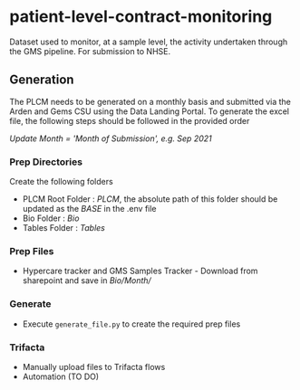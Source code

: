 # patient-level-contract-monitoring
Dataset used to monitor, at a sample level, the activity undertaken through the GMS pipeline. For submission to NHSE.

## Generation 
The PLCM needs to be generated on a monthly basis and submitted via the Arden and Gems CSU using the Data Landing Portal. To generate the excel file, the following steps should be followed in the provided order

_Update Month = 'Month of Submission', e.g. Sep 2021_

### Prep Directories
Create the following folders
- PLCM Root Folder : _PLCM_, the absolute path of this folder should be updated as the _BASE_ in the .env file
- Bio Folder : _Bio_
- Tables Folder : _Tables_


### Prep Files 
- Hypercare tracker and GMS Samples Tracker - Download from sharepoint and save in _Bio/Month/_

### Generate
- Execute `generate_file.py` to create the required prep files

### Trifacta
- Manually upload files to Trifacta flows
- Automation (TO DO)

